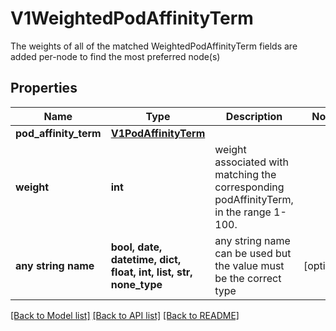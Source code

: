 # V1WeightedPodAffinityTerm

The weights of all of the matched WeightedPodAffinityTerm fields are added per-node to find the most preferred node(s)

## Properties
Name | Type | Description | Notes
------------ | ------------- | ------------- | -------------
**pod_affinity_term** | [**V1PodAffinityTerm**](V1PodAffinityTerm.md) |  | 
**weight** | **int** | weight associated with matching the corresponding podAffinityTerm, in the range 1-100. | 
**any string name** | **bool, date, datetime, dict, float, int, list, str, none_type** | any string name can be used but the value must be the correct type | [optional]

[[Back to Model list]](../README.md#documentation-for-models) [[Back to API list]](../README.md#documentation-for-api-endpoints) [[Back to README]](../README.md)


